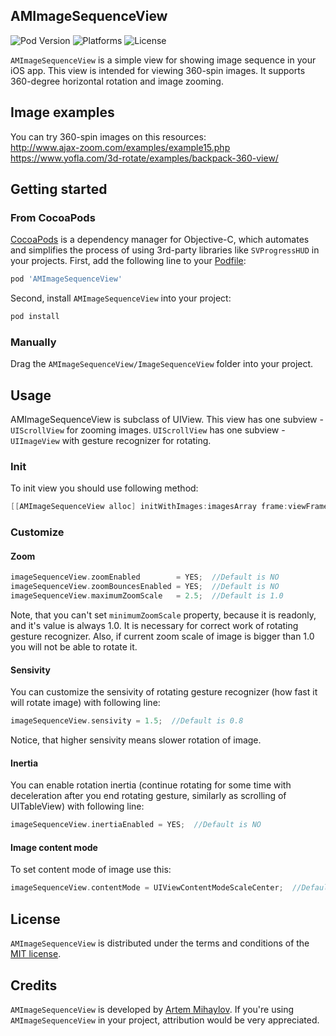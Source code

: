 ## AMImageSequenceView

![Pod Version](https://img.shields.io/cocoapods/v/AMImageSequenceView.svg?style=flat)
![Platforms](https://cocoapod-badges.herokuapp.com/p/AMImageSequenceView/badge.png)
![License](https://cocoapod-badges.herokuapp.com/l/AMImageSequenceView/badge.(png|svg))


`AMImageSequenceView` is a simple view for showing image sequence in your iOS app. This view is intended for viewing 360-spin images. It supports 360-degree horizontal rotation and image zooming.

## Image examples

You can try 360-spin images on this resources:\
http://www.ajax-zoom.com/examples/example15.php \
https://www.yofla.com/3d-rotate/examples/backpack-360-view/

## Getting started

### From CocoaPods

[CocoaPods](http://cocoapods.org) is a dependency manager for Objective-C, which automates and simplifies the process of using 3rd-party libraries like `SVProgressHUD` in your projects. First, add the following line to your [Podfile](http://guides.cocoapods.org/using/using-cocoapods.html):

```ruby
pod 'AMImageSequenceView'
```

Second, install `AMImageSequenceView` into your project:

```ruby
pod install
```

### Manually

Drag the `AMImageSequenceView/ImageSequenceView` folder into your project.

## Usage

AMImageSequenceView is subclass of UIView. This view has one subview - `UIScrollView` for zooming images. `UIScrollView` has one subview - `UIImageView` with gesture recognizer for rotating.

### Init
To init view you should use following method:
```objective-c
[[AMImageSequenceView alloc] initWithImages:imagesArray frame:viewFrame]
```
### Customize

#### Zoom

```objective-c
imageSequenceView.zoomEnabled        = YES;  //Default is NO
imageSequenceView.zoomBouncesEnabled = YES;  //Default is NO
imageSequenceView.maximumZoomScale   = 2.5;  //Default is 1.0
```
Note, that you can't set `minimumZoomScale` property, because it is readonly, and it's value is always 1.0.
It is necessary for correct work of rotating gesture recognizer.
Also, if current zoom scale of image is bigger than 1.0 you will not be able to rotate it.

#### Sensivity

You can customize the sensivity of rotating gesture recognizer (how fast it will rotate image) with following line:
```objective-c
imageSequenceView.sensivity = 1.5;  //Default is 0.8
```
Notice, that higher sensivity means slower rotation of image.

#### Inertia

You can enable rotation inertia (continue rotating for some time with deceleration after 
you end rotating gesture, similarly as scrolling of UITableView) with following line:
```objective-c
imageSequenceView.inertiaEnabled = YES;  //Default is NO
```

#### Image content mode

To set content mode of image use this:
```objective-c
imageSequenceView.contentMode = UIViewContentModeScaleCenter;  //Default is UIViewContentModeScaleAspectFit
```

## License

`AMImageSequenceView` is distributed under the terms and conditions of the [MIT license](https://github.com/MihaylovArtem/AMImageSequenceView/blob/master/LICENSE.txt). 

## Credits

`AMImageSequenceView` is developed by [Artem Mihaylov](http://mihaylovartem.ru). 
If you're using `AMImageSequenceView` in your project, attribution would be very appreciated.
